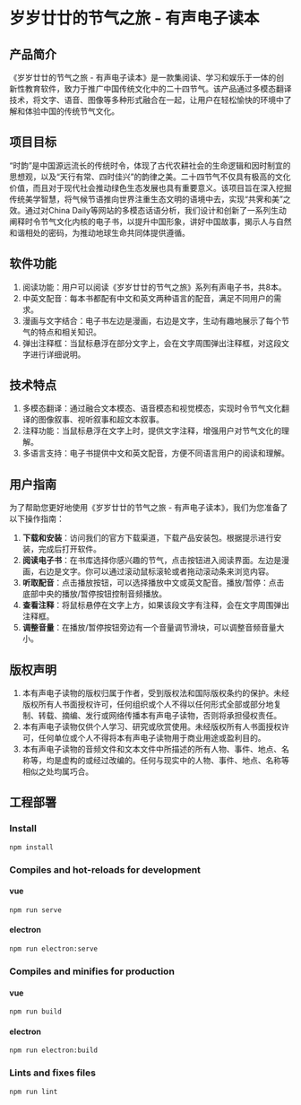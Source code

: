# 岁岁廿廿的节气之旅 - 有声电子读本

## 产品简介

《岁岁廿廿的节气之旅 - 有声电子读本》是一款集阅读、学习和娱乐于一体的创新性教育软件，致力于推广中国传统文化中的二十四节气。该产品通过多模态翻译技术，将文字、语音、图像等多种形式融合在一起，让用户在轻松愉快的环境中了解和体验中国的传统节气文化。

## 项目目标

“时韵”是中国源远流长的传统时令，体现了古代农耕社会的生命逻辑和因时制宜的思想观，以及“天行有常、四时佳兴”的韵律之美。二十四节气不仅具有极高的文化价值，而且对于现代社会推动绿色生态发展也具有重要意义。该项目旨在深入挖掘传统美学智慧，将气候节语推向世界注重生态文明的语境中去，实现“共霁和美”之效。通过对China Daily等网站的多模态话语分析，我们设计和创新了一系列生动阐释时令节气文化内核的电子书，以提升中国形象，讲好中国故事，揭示人与自然和谐相处的密码，为推动地球生命共同体提供遵循。

## 软件功能

1. 阅读功能：用户可以阅读《岁岁廿廿的节气之旅》系列有声电子书，共8本。
2. 中英文配音：每本书都配有中文和英文两种语言的配音，满足不同用户的需求。
3. 漫画与文字结合：电子书左边是漫画，右边是文字，生动有趣地展示了每个节气的特点和相关知识。
4. 弹出注释框：当鼠标悬浮在部分文字上，会在文字周围弹出注释框，对这段文字进行详细说明。

## 技术特点

1. 多模态翻译：通过融合文本模态、语音模态和视觉模态，实现时令节气文化翻译的图像叙事、视听叙事和超文本叙事。
2. 注释功能：当鼠标悬浮在文字上时，提供文字注释，增强用户对节气文化的理解。
3. 多语言支持：电子书提供中文和英文配音，方便不同语言用户的阅读和理解。

## 用户指南

为了帮助您更好地使用《岁岁廿廿的节气之旅 - 有声电子读本》，我们为您准备了以下操作指南：

1. **下载和安装**：访问我们的官方下载渠道，下载产品安装包。根据提示进行安装，完成后打开软件。
2. **阅读电子书**：在书库选择你感兴趣的节气，点击按钮进入阅读界面。左边是漫画，右边是文字。你可以通过滚动鼠标滚轮或者拖动滚动条来浏览内容。
3. **听取配音**：点击播放按钮，可以选择播放中文或英文配音。播放/暂停：点击底部中央的播放/暂停按钮控制音频播放。
4. **查看注释**：将鼠标悬停在文字上方，如果该段文字有注释，会在文字周围弹出注释框。
5. **调整音量**：在播放/暂停按钮旁边有一个音量调节滑块，可以调整音频音量大小。

## 版权声明

1. 本有声电子读物的版权归属于作者，受到版权法和国际版权条约的保护。未经版权所有人书面授权许可，任何组织或个人不得以任何形式全部或部分地复制、转载、摘编、发行或网络传播本有声电子读物，否则将承担侵权责任。
2. 本有声电子读物仅供个人学习、研究或欣赏使用。未经版权所有人书面授权许可，任何单位或个人不得将本有声电子读物用于商业用途或盈利目的。
3. 本有声电子读物的音频文件和文本文件中所描述的所有人物、事件、地点、名称等，均是虚构的或经过改编的。任何与现实中的人物、事件、地点、名称等相似之处均属巧合。

## 工程部署

### Install

```shell
npm install
```

### Compiles and hot-reloads for development

#### vue
```shell
npm run serve
```

#### electron
```shell
npm run electron:serve
```

### Compiles and minifies for production

#### vue
```shell
npm run build
```

#### electron
```shell
npm run electron:build
```

### Lints and fixes files
```shell
npm run lint
```
